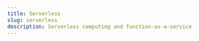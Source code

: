 ```yaml
---
title: Serverless
slug: serverless
description: Serverless computing and function-as-a-service
---
```

